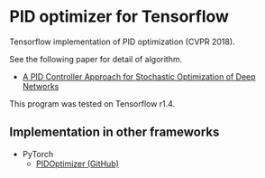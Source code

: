 # PID optimizer for Tensorflow

Tensorflow implementation of PID optimization (CVPR 2018).

See the following paper for detail of algorithm.

- [A PID Controller Approach for Stochastic Optimization of Deep Networks](http://www4.comp.polyu.edu.hk/%7Ecslzhang/paper/CVPR18_PID.pdf)

This program was tested on Tensorflow r1.4.

## Implementation in other frameworks

- PyTorch
    - [PIDOptimizer (GitHub)](https://github.com/tensorboy/PIDOptimizer)